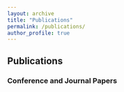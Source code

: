 ```yaml
---
layout: archive
title: "Publications"
permalink: /publications/
author_profile: true
---
```


## Publications

### Conference and Journal Papers

<script src="https://bibbase.org/show?bib=https%3A%2F%2Fjrzmnt.github.io%2Fpublications%2Fjuarez-publications.bib&jsonp=1"></script>

<!-- {% if author.googlescholar %}
  You can also find my articles on <u><a href="{{author.googlescholar}}">my Google Scholar profile</a>.</u>
{% endif %}

{% include base_path %}

{% for post in site.publications reversed %}
  {% include archive-single.html %}
{% endfor %} -->
